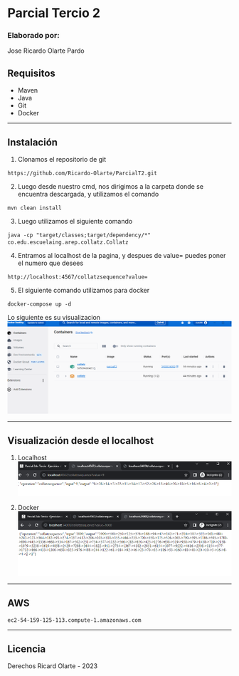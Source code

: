# Parcial Tercio 2
### Elaborado por:
Jose Ricardo Olarte Pardo

## Requisitos
 - Maven
 - Java
 - Git
 - Docker
_______________________

## Instalación
1. Clonamos el repositorio de git
```
https://github.com/Ricardo-Olarte/ParcialT2.git
```

2. Luego desde nuestro cmd, nos dirigimos a la carpeta donde se encuentra descargada, y utilizamos el comando
```
mvn clean install
```
3. Luego utilizamos el siguiente comando
```
java -cp "target/classes;target/dependency/*" co.edu.escuelaing.arep.collatz.Collatz
```
4. Entramos al localhost de la pagina, y despues de value= puedes poner el numero que desees
```
http://localhost:4567/collatzsequence?value=
```
5. El siguiente comando utilizamos para docker
```
docker-compose up -d
```
Lo siguiente es su visualizacion
![](https://github.com/Ricardo-Olarte/ParcialT2/blob/main/Img/docker.png)

_______________________
## Visualización desde el localhost

1. Localhost
![](https://github.com/Ricardo-Olarte/ParcialT2/blob/main/Img/localhost.png)

2. Docker
![](https://github.com/Ricardo-Olarte/ParcialT2/blob/main/Img/local-dokcer.PNG)

_______________________
## AWS

```
ec2-54-159-125-113.compute-1.amazonaws.com
```

_______________________
## Licencia
Derechos Ricard Olarte - 2023
